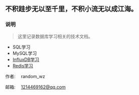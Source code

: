 ## 不积跬步无以至千里，不积小流无以成江海。

### 说明

> 这里记录数据库学习相关的技术文档。

- SQL学习
- MySQL学习
- [InfluxDB学习](influxdb.md)
- [Redis学习](redis.md)

作者: &emsp;random_wz

邮箱: &emsp;1214469162@qq.com

